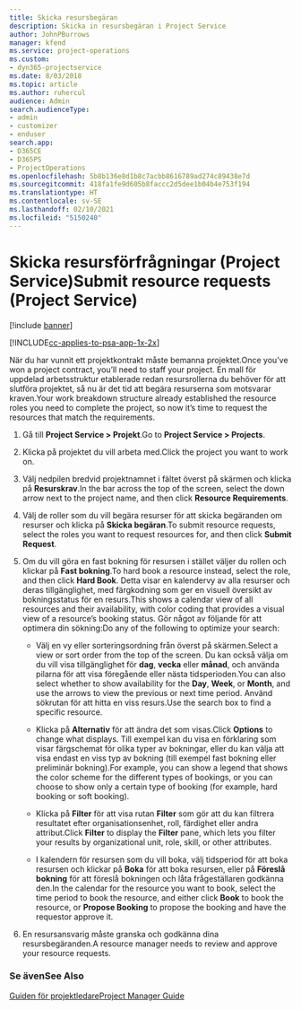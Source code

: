 ```yaml
---
title: Skicka resursbegäran
description: Skicka in resursbegäran i Project Service
author: JohnPBurrows
manager: kfend
ms.service: project-operations
ms.custom:
- dyn365-projectservice
ms.date: 8/03/2018
ms.topic: article
ms.author: ruhercul
audience: Admin
search.audienceType:
- admin
- customizer
- enduser
search.app:
- D365CE
- D365PS
- ProjectOperations
ms.openlocfilehash: 5b8b136e8d1b8c7acbb8616789ad274c89438e7d
ms.sourcegitcommit: 418fa1fe9d605b8faccc2d5dee1b04b4e753f194
ms.translationtype: HT
ms.contentlocale: sv-SE
ms.lasthandoff: 02/10/2021
ms.locfileid: "5150240"
---
```

# <a name="submit-resource-requests-project-service"></a><span data-ttu-id="80dfb-103">Skicka resursförfrågningar (Project Service)</span><span class="sxs-lookup"><span data-stu-id="80dfb-103">Submit resource requests (Project Service)</span></span>

[!include [banner](../includes/psa-now-project-operations.md)]

[!INCLUDE[cc-applies-to-psa-app-1x-2x](../includes/cc-applies-to-psa-app-1x-2x.md)]

<span data-ttu-id="80dfb-104">När du har vunnit ett projektkontrakt måste bemanna projektet.</span><span class="sxs-lookup"><span data-stu-id="80dfb-104">Once you’ve won a project contract, you’ll need to staff your project.</span></span> <span data-ttu-id="80dfb-105">En mall för uppdelad arbetsstruktur etablerade redan resursrollerna du behöver för att slutföra projektet, så nu är det tid att begära resurserna som motsvarar kraven.</span><span class="sxs-lookup"><span data-stu-id="80dfb-105">Your work breakdown structure already established the resource roles you need to complete the project, so now it’s time to request the resources that match the requirements.</span></span>  
  
1.  <span data-ttu-id="80dfb-106">Gå till **Project Service > Projekt**.</span><span class="sxs-lookup"><span data-stu-id="80dfb-106">Go to **Project Service > Projects**.</span></span>  
  
2.  <span data-ttu-id="80dfb-107">Klicka på projektet du vill arbeta med.</span><span class="sxs-lookup"><span data-stu-id="80dfb-107">Click the project you want to work on.</span></span>  
  
3.  <span data-ttu-id="80dfb-108">Välj nedpilen bredvid projektnamnet i fältet överst på skärmen och klicka på **Resurskrav**.</span><span class="sxs-lookup"><span data-stu-id="80dfb-108">In the bar across the top of the screen, select the down arrow next to the project name, and then click **Resource Requirements**.</span></span>  
  
4.  <span data-ttu-id="80dfb-109">Välj de roller som du vill begära resurser för att skicka begäranden om resurser och klicka på **Skicka begäran**.</span><span class="sxs-lookup"><span data-stu-id="80dfb-109">To submit resource requests, select the roles you want to request resources for, and then click **Submit Request**.</span></span>  
  
5.  <span data-ttu-id="80dfb-110">Om du vill göra en fast bokning för resursen i stället väljer du rollen och klickar på **Fast bokning**.</span><span class="sxs-lookup"><span data-stu-id="80dfb-110">To hard book a resource instead, select the role, and then click **Hard Book**.</span></span> <span data-ttu-id="80dfb-111">Detta visar en kalendervy av alla resurser och deras tillgänglighet, med färgkodning som ger en visuell översikt av bokningsstatus för en resurs.</span><span class="sxs-lookup"><span data-stu-id="80dfb-111">This shows a calendar view of all resources and their availability, with color coding that provides a visual view of a resource’s booking status.</span></span> <span data-ttu-id="80dfb-112">Gör något av följande för att optimera din sökning:</span><span class="sxs-lookup"><span data-stu-id="80dfb-112">Do any of the following to optimize your search:</span></span>  
  
    -   <span data-ttu-id="80dfb-113">Välj en vy eller sorteringsordning från överst på skärmen.</span><span class="sxs-lookup"><span data-stu-id="80dfb-113">Select a view or sort order from the top of the screen.</span></span> <span data-ttu-id="80dfb-114">Du kan också välja om du vill visa tillgänglighet för **dag**, **vecka** eller **månad**, och använda pilarna för att visa föregående eller nästa tidsperioden.</span><span class="sxs-lookup"><span data-stu-id="80dfb-114">You can also select whether to show availability for the **Day**, **Week**, or **Month**, and use the arrows to view the previous or next time period.</span></span> <span data-ttu-id="80dfb-115">Använd sökrutan för att hitta en viss resurs.</span><span class="sxs-lookup"><span data-stu-id="80dfb-115">Use the search box to find a specific resource.</span></span>  
  
    -   <span data-ttu-id="80dfb-116">Klicka på **Alternativ** för att ändra det som visas.</span><span class="sxs-lookup"><span data-stu-id="80dfb-116">Click **Options** to change what displays.</span></span> <span data-ttu-id="80dfb-117">Till exempel kan du visa en förklaring som visar färgschemat för olika typer av bokningar, eller du kan välja att visa endast en viss typ av bokning (till exempel fast bokning eller preliminär bokning).</span><span class="sxs-lookup"><span data-stu-id="80dfb-117">For example, you can show a legend that shows the color scheme for the different types of bookings, or you can choose to show only a certain type of booking (for example, hard booking or soft booking).</span></span>  
  
    -   <span data-ttu-id="80dfb-118">Klicka på **Filter** för att visa rutan **Filter** som gör att du kan filtrera resultatet efter organisationsenhet, roll, färdighet eller andra attribut.</span><span class="sxs-lookup"><span data-stu-id="80dfb-118">Click **Filter** to display the **Filter** pane, which lets you filter your results by organizational unit, role, skill, or other attributes.</span></span>  
  
    -   <span data-ttu-id="80dfb-119">I kalendern för resursen som du vill boka, välj tidsperiod för att boka resursen och klickar på **Boka** för att boka resursen, eller på **Föreslå bokning** för att föreslå bokningen och låta frågeställaren godkänna den.</span><span class="sxs-lookup"><span data-stu-id="80dfb-119">In the calendar for the resource you want to book, select the time period to book the resource, and either click **Book** to book the resource, or **Propose Booking** to propose the booking and have the requestor approve it.</span></span>  
  
6.  <span data-ttu-id="80dfb-120">En resursansvarig måste granska och godkänna dina resursbegäranden.</span><span class="sxs-lookup"><span data-stu-id="80dfb-120">A resource manager needs to review and approve your resource requests.</span></span>  
  
### <a name="see-also"></a><span data-ttu-id="80dfb-121">Se även</span><span class="sxs-lookup"><span data-stu-id="80dfb-121">See Also</span></span>  
 [<span data-ttu-id="80dfb-122">Guiden för projektledare</span><span class="sxs-lookup"><span data-stu-id="80dfb-122">Project Manager Guide</span></span>](../psa/project-manager-guide.md)
